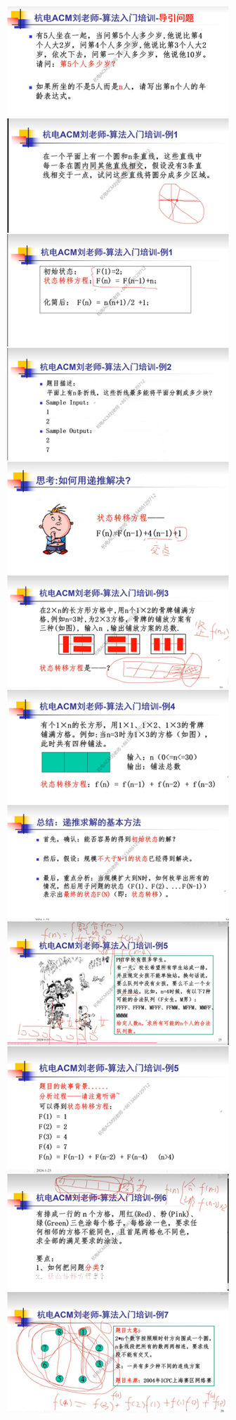 ![alt text](<屏幕截图 2024-03-27 233651-1.png>) ![alt text](<屏幕截图 2024-03-27 233719-1.png>) ![alt text](<屏幕截图 2024-03-27 233730-1.png>) ![alt text](<屏幕截图 2024-03-27 233740-1.png>) ![alt text](<屏幕截图 2024-03-27 233800-1.png>) ![alt text](<屏幕截图 2024-03-27 233838-1.png>) ![alt text](<屏幕截图 2024-03-27 233849-1.png>) ![alt text](<屏幕截图 2024-03-27 233915-1.png>) ![alt text](<屏幕截图 2024-03-27 233957-1.png>) ![alt text](<屏幕截图 2024-03-27 234012-1.png>) ![alt text](<屏幕截图 2024-03-27 234031-1.png>)![alt text](<屏幕截图 2024-03-27 234050-1.png>) 